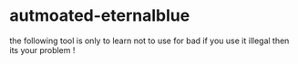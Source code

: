 # autmoated-eternalblue

the following tool is only to learn not to use for bad if you use it illegal then its your problem !
